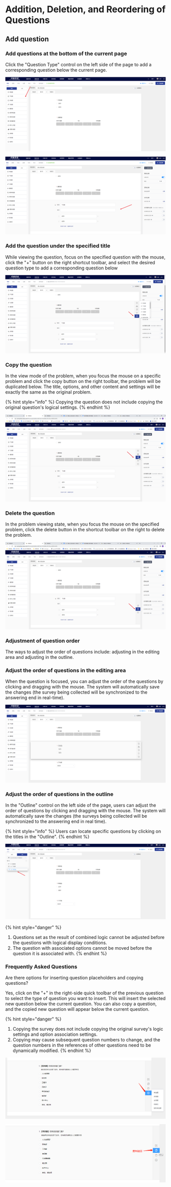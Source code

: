 # Addition, Deletion, and Reordering of Questions

## Add question

### Add questions at the bottom of the current page

Click the "Question Type" control on the left side of the page to add a corresponding question below the current page.

![Left "Question Type" Control](../../../.gitbook/assets/Snipaste_2023-10-08_10-03-18.png)

![Add questions at the bottom of the current page](../../../.gitbook/assets/Snipaste_2023-10-08_10-04-05.png)

### Add the question under the specified title

While viewing the question, focus on the specified question with the mouse, click the "+" button on the right shortcut toolbar, and select the desired question type to add a corresponding question below

![Add a question under the specified question when focused](../../../.gitbook/assets/Snipaste_2023-10-08_10-04-50.png)

### Copy the question

In the view mode of the problem, when you focus the mouse on a specific problem and click the copy button on the right toolbar, the problem will be duplicated below. The title, options, and other content and settings will be exactly the same as the original problem.

{% hint style="info" %}
Copying the question does not include copying the original question's logical settings.
{% endhint %}

![](../../../.gitbook/assets/Snipaste_2023-10-08_10-05-32.png)

### Delete the question

In the problem viewing state, when you focus the mouse on the specified problem, click the delete button in the shortcut toolbar on the right to delete the problem.

![delete the question](../../../.gitbook/assets/Snipaste_2023-10-08_10-06-17.png)

### Adjustment of question order

The ways to adjust the order of questions include: adjusting in the editing area and adjusting in the outline.

### Adjust the order of questions in the editing area

When the question is focused, you can adjust the order of the questions by clicking and dragging with the mouse. The system will automatically save the changes (the survey being collected will be synchronized to the answering end in real-time).

![Drag to adjust order in the editing area](../../../.gitbook/assets/Snipaste_2023-10-08_10-07-23.png)

### Adjust the order of questions in the outline

In the "Outline" control on the left side of the page, users can adjust the order of questions by clicking and dragging with the mouse. The system will automatically save the changes (the surveys being collected will be synchronized to the answering end in real time).

{% hint style="info" %}
Users can locate specific questions by clicking on the titles in the "Outline".
{% endhint %}

![大纲中拖拽调整顺序](../../../.gitbook/assets/Snipaste_2023-10-08_10-08-15.png)

{% hint style="danger" %}
1. Questions set as the result of combined logic cannot be adjusted before the questions with logical display conditions.
2. The question with associated options cannot be moved before the question it is associated with.
{% endhint %}

### Frequently Asked Questions

Are there options for inserting question placeholders and copying questions?

Yes, click on the "+" in the right-side quick toolbar of the previous question to select the type of question you want to insert. This will insert the selected new question below the current question. You can also copy a question, and the copied new question will appear below the current question.

{% hint style="danger" %}
1. Copying the survey does not include copying the original survey's logic settings and option association settings.
2. Copying may cause subsequent question numbers to change, and the question numbers in the references of other questions need to be dynamically modified.
{% endhint %}

![](<../../../.gitbook/assets/image (289).png>)

![](<../../../.gitbook/assets/image (267).png>)
